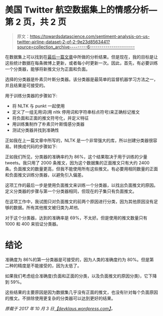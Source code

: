 # 美国 Twitter 航空数据集上的情感分析—第 2 页，共 2 页

> 原文：<https://towardsdatascience.com/sentiment-analysis-on-us-twitter-airline-dataset-2-of-2-9e23d8563441?source=collection_archive---------6----------------------->

在数据集上可以找到在[最后一篇文章](https://medium.com/towards-data-science/sentiment-analysis-on-us-twitter-airline-dataset-1-of-2-2417f204b971)中所做的分析结果。但是现在，我的目标是让这些统计数据在每条微博上更新，或者每小时更新一次。因此，首先，有必要训练一个分类器，能够将新推文分为正面和负面。

选择的分类器是朴素贝叶斯分类器。该分类器是最简单的监督机器学习方法之一，并且结果是可接受的。

用于训练分类器的步骤如下:

*   将 NLTK 与 punkt 一起使用
*   定义了一组无用词(用 nltk 停用词和字符串标点符号)来正确标记推文
*   将负面和正面的推文符号化，并定义特征
*   用训练集制作了朴素贝叶斯情感分类器
*   测试分类器并找到准确性

正如我在上一篇文章中所写的，NLTK 是一个非常强大的库，所以创建分类器很容易。转换成代码的步骤如下:

正如我们所见，分类器的准确率约为 86%，这个结果取决于用于训练的少量 tweets。我只用了 2000 条推文，因为这个数据集的正面推文只有大约 2400 条。负面推文的数量更高，但我不能使用所有这些推文。有必要用相同数量的正面和负面推文训练分类器，以避免引入偏差。

这项工作的最后一步是使用负面推文来训练一个分类器，以找出负面推文的原因。定义分类器的步骤与第一个分类器相同，但现在的子集只有负面推文。

在这项工作中，我试图只对负面推文的前两个原因进行分类，因为其他原因没有足够的数据。所有其他推文被归类为*其他*。

对于这个分类器，达到的准确率是 69%，不太好。但是使用的推文数量只有 1000 和 400 来验证分类器。

# 结论

准确度为 86%的第一分类器是可接受的，因为人类的准确度约为 80%。但是第二种的精度是不能接受的，因为太低了。

如果我们考虑组合准确度(负面和正面的分类，以及负面推文的原因分类)，它下降到 59%。

这些结果的主要原因是因为数据集几乎没有正面的推文，也没有针对每个负面原因的推文。不排除使用更复杂的分类器可以达到更好的结果。

*原载于 2017 年 10 月 3 日*[*【devklaus.wordpress.com】*](https://devklaus.wordpress.com/2017/10/03/sentiment-analysis-on-us-twitter-airline-dataset-2-of-2/)*。*